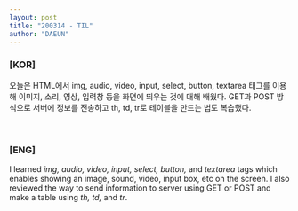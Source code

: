 ```yaml
---
layout: post
title: "200314 - TIL"
author: "DAEUN"
---
```


### [KOR]
오늘은 HTML에서 img, audio, video, input, select, button, textarea 태그를 이용해 이미지, 소리, 영상, 입력창 등을 화면에 띄우는 것에 대해 배웠다. GET과 POST 방식으로 서버에 정보를 전송하고 th, td, tr로 테이블을 만드는 법도 복습했다.
<br><br><br>
### [ENG]
I learned _img, audio, video, input, select, button,_ and _textarea_ tags which enables showing an image, sound, video, input box, etc on the screen. I also reviewed the way to send information to server using GET or POST and make a table using _th, td,_ and _tr_.